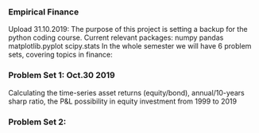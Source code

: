 ### Empirical Finance
Upload 31.10.2019:
The purpose of this project is setting a backup for the python coding course.
Current relevant packages: numpy pandas matplotlib.pyplot scipy.stats 
In the whole semester we will have 6 problem sets, covering topics in finance:
### Problem Set 1: Oct.30 2019
Calculating the time-series asset returns (equity/bond), annual/10-years sharp ratio, the P&L possibility in equity investment from 1999 to 2019
### Problem Set 2:
